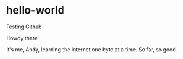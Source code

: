 # hello-world
Testing Github

Howdy there!

It's me, Andy, learning the internet one byte at a time. So far, so good.
